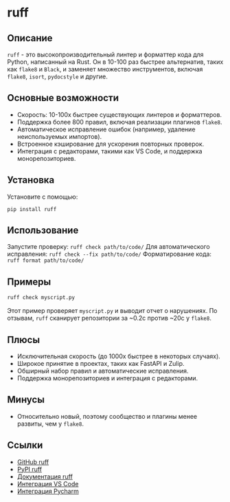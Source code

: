 # ruff

## Описание
`ruff` - это высокопроизводительный линтер и форматтер кода для Python, написанный на Rust. Он в 10-100 раз быстрее альтернатив, таких как `flake8` и `Black`, и заменяет множество инструментов, включая `flake8`, `isort`, `pydocstyle` и другие.

## Основные возможности
- Скорость: 10-100x быстрее существующих линтеров и форматтеров.
- Поддержка более 800 правил, включая реализации плагинов `flake8`.
- Автоматическое исправление ошибок (например, удаление неиспользуемых импортов).
- Встроенное кэширование для ускорения повторных проверок.
- Интеграция с редакторами, такими как VS Code, и поддержка монорепозиториев.

## Установка
Установите с помощью:
```
pip install ruff
```

## Использование
Запустите проверку: `ruff check path/to/code/`
Для автоматического исправления: `ruff check --fix path/to/code/`
Форматирование кода: `ruff format path/to/code/`

## Примеры
```bash
ruff check myscript.py
```
Этот пример проверяет `myscript.py` и выводит отчет о нарушениях. По отзывам, `ruff` сканирует репозитории за ~0.2с против ~20с у `flake8`.

## Плюсы
- Исключительная скорость (до 1000x быстрее в некоторых случаях).
- Широкое принятие в проектах, таких как FastAPI и Zulip.
- Обширный набор правил и автоматические исправления.
- Поддержка монорепозиториев и интеграция с редакторами.

## Минусы
- Относительно новый, поэтому сообщество и плагины менее развиты, чем у `flake8`.

## Ссылки
- [GitHub ruff](https://github.com/astral-sh/ruff)
- [PyPI ruff](https://pypi.python.org/pypi/ruff)
- [Документация ruff](https://docs.astral.sh/ruff/)
- [Интеграция VS Code](https://github.com/astral-sh/ruff-vscode)
- [Интеграция Pycharm](https://plugins.jetbrains.com/plugin/20574-ruff)
